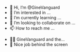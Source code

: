 - 👋 Hi, I’m @GineVanguard
- 👀 I’m interested in ...
- 🌱 I’m currently learning ...
- 💞️ I’m looking to collaborate on ...
- 📫 How to reach me ...

<!---
GineVanguard/GineVanguard is a ✨ special ✨ repository because its `README.md` (this file) appears on your GitHub profile.
You can click the Preview link to take a look at your changes.
--->

- 👍🏼 GineVanguard and the...
- 🥰 Nice job behind the screen
